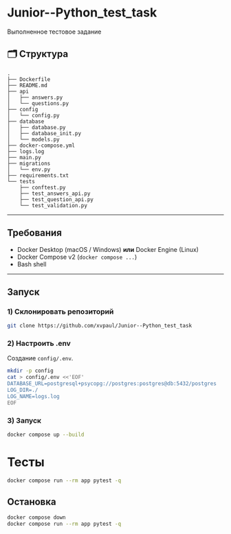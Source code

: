 # Junior--Python_test_task
Выполненное тестовое задание


## 🗂️ Структура

```
.
├── Dockerfile
├── README.md
├── api
│   ├── answers.py
│   └── questions.py
├── config
│   └── config.py
├── database
│   ├── database.py
│   ├── database_init.py
│   └── models.py
├── docker-compose.yml
├── logs.log
├── main.py
├── migrations
│   └── env.py
├── requirements.txt
└── tests
    ├── conftest.py
    ├── test_answers_api.py
    ├── test_question_api.py
    └── test_validation.py

```

---

## Требования

* Docker Desktop (macOS / Windows) **или** Docker Engine (Linux)
* Docker Compose v2 (`docker compose ...`)
* Bash shell

---

## Запуск

### 1) Склонировать репозиторий

```bash
git clone https://github.com/xvpaul/Junior--Python_test_task
```

### 2) Настроить .env

Создание `config/.env`.

```bash
mkdir -p config
cat > config/.env <<'EOF'
DATABASE_URL=postgresql+psycopg://postgres:postgres@db:5432/postgres 
LOG_DIR=./
LOG_NAME=logs.log
EOF
```

### 3) Запуск

```bash
docker compose up --build
```


# Тесты

```bash
docker compose run --rm app pytest -q
```


## Остановка

```bash
docker compose down                      
docker compose run --rm app pytest -q
```
